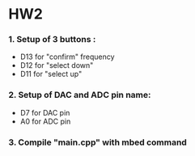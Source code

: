 # HW2
### 1. Setup of 3 buttons : <br>
- D13 for "confirm" frequency<br>
- D12 for "select down"<br>
- D11 for "select up"<br>
### 2. Setup of DAC and ADC pin name: <br>
- D7 for DAC pin<br>
- A0 for ADC pin<br>
### 3. Compile "main.cpp" with mbed command
